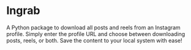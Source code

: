 # Ingrab
A Python package to download all posts and reels from an Instagram profile. Simply enter the profile URL and choose between downloading posts, reels, or both. Save the content to your local system with ease!
